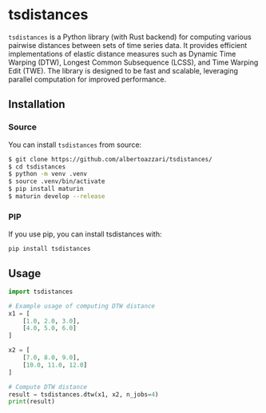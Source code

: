 # tsdistances

`tsdistances` is a Python library (with Rust backend) for computing various pairwise distances between sets of time series data. It provides efficient implementations of elastic distance measures such as Dynamic Time Warping (DTW), Longest Common Subsequence (LCSS), and Time Warping Edit (TWE). The library is designed to be fast and scalable, leveraging parallel computation for improved performance.

## Installation

### Source

You can install `tsdistances` from source:

```bash
$ git clone https://github.com/albertoazzari/tsdistances/
$ cd tsdistances
$ python -m venv .venv
$ source .venv/bin/activate
$ pip install maturin
$ maturin develop --release
```


### PIP
If you use pip, you can install tsdistances with:
```
pip install tsdistances
```


## Usage
```python
import tsdistances

# Example usage of computing DTW distance
x1 = [
    [1.0, 2.0, 3.0],
    [4.0, 5.0, 6.0]
]

x2 = [
    [7.0, 8.0, 9.0],
    [10.0, 11.0, 12.0]
]

# Compute DTW distance
result = tsdistances.dtw(x1, x2, n_jobs=4)
print(result)
```



